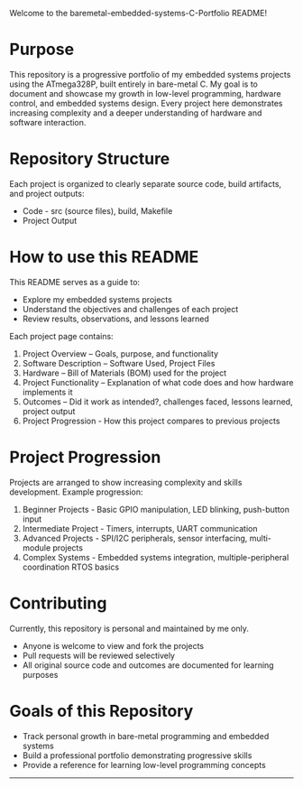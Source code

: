 Welcome to the baremetal-embedded-systems-C-Portfolio README!

# Purpose

This repository is a progressive portfolio of my embedded systems projects using the ATmega328P, built entirely in bare-metal C. My goal is to document and showcase my growth in low-level programming, hardware control, and embedded systems design. Every project here demonstrates increasing complexity and a deeper understanding of hardware and software interaction.

# Repository Structure

Each project is organized to clearly separate source code, build artifacts, and project outputs:

* Code - src (source files), build, Makefile
* Project Output

# How to use this README
This README serves as a guide to:

* Explore my embedded systems projects
* Understand the objectives and challenges of each project
* Review results, observations, and lessons learned

Each project page contains:

1. Project Overview – Goals, purpose, and functionality
2. Software Description – Software Used, Project Files
3. Hardware – Bill of Materials (BOM) used for the project
4. Project Functionality – Explanation of what code does and how hardware implements it
5. Outcomes – Did it work as intended?, challenges faced, lessons learned, project output
6. Project Progression - How this project compares to previous projects

# Project Progression

Projects are arranged to show increasing complexity and skills development. Example progression:

1. Beginner Projects - Basic GPIO manipulation, LED blinking, push-button input
2. Intermediate Project - Timers, interrupts, UART communication
3. Advanced Projects - SPI/I2C peripherals, sensor interfacing, multi-module projects
4. Complex Systems - Embedded systems integration, multiple-peripheral coordination RTOS basics

# Contributing

Currently, this repository is personal and maintained by me only.

* Anyone is welcome to view and fork the projects
* Pull requests will be reviewed selectively
* All original source code and outcomes are documented for learning purposes

# Goals of this Repository
* Track personal growth in bare-metal programming and embedded systems
* Build a professional portfolio demonstrating progressive skills
* Provide a reference for learning low-level programming concepts
***
